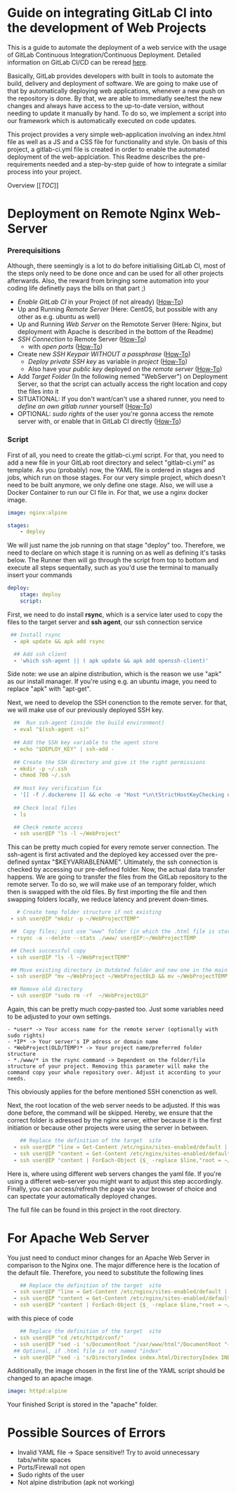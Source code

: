 # Guide on integrating GitLab CI into the development of Web Projects 

This is a guide to automate the deployment of a web service with the usage of GitLab Continuous Integration/Continuous Deployment. Detailed information on GitLab CI/CD can be reread [here](https://docs.gitlab.com/ee/ci/). 

Basically, GitLab provides developers with built in tools to automate the build, delivery and deployment of software. We are going to make use of that by automatically deploying web applications, whenever a new push on the repository is done. By that, we are able to immediatly see/test the new changes and always have access to the up-to-date version, without needing to update it manually by hand. To do so, we implement a script into our framework which is automatically executed on code updates. 

This project provides a very simple web-application involving an index.html file as well as a JS and a CSS file for functionality and style. On basis of this project, a gitlab-ci.yml file is created in order to enable the automated deployment of the web-applciation. This Readme describes the pre-requirements needed and a step-by-step guide of how to integrate a similar process into your project. 

Overview
[[_TOC_]]

# Deployment on Remote Nginx Web-Server 

### Prerequisitions 

Although, there seemingly is a lot to do before initialising GitLab CI, most of the steps only need to be done once and can be used for all other projects afterwards. Also, the reward from bringing some automation into your coding life definetly pays the bills on that part ;)

- *Enable GitLab CI* in your Project (if not already) ([How-To](hhttps://docs.gitlab.com/ee/ci/enable_or_disable_ci.html#per-project-user-setting))
- Up and Running *Remote Server* (Here: CentOS, but possible with any other as e.g. ubuntu as well)
- Up and Running *Web Server* on the Remotote Server (Here: Nginx, but deployment with Apache is described in the bottom of the Readme) 
- *SSH Connection* to Remote Server ([How-To](https://phoenixnap.com/kb/ssh-to-connect-to-remote-server-linux-or-windows))
    - with *open ports* ([How-To](https://www.papercut.com/support/resources/manuals/ng-mf/common/topics/customize-enable-additional-ports.html))
- Create new *SSH Keypair WITHOUT a passphrase* ([How-To](https://www.ssh.com/ssh/keygen/))
    - *Deploy private SSH key* as variable in *project* ([How-To](https://docs.gitlab.com/ee/ci/variables/#create-a-custom-variable-in-the-ui))
    - Also have your *public key* deployed on the *remote server* ([How-To](https://kb.iu.edu/d/aews))
- Add *Target Folder* (In the following nemed "WebServer") on Deployment Server, so that the script can actually access the right location and copy the files into it
- SITUATIONAL: If you don't want/can't use a shared runner, you need to *define an own gitlab runner* yourself ([How-To](https://docs.gitlab.com/runner/register/index.html))
- OPTIONAL: *sudo rights* of the user you're gonna access the remote server with, or enable that in GitLab CI directly ([How-To](https://stackoverflow.com/questions/19383887/how-to-use-sudo-in-build-script-for-gitlab-ci/37800985))

### Script 

First of all, you need to create the gitlab-ci.yml script. For that, you need to add a new file in your GitLab root directory and select "gitlab-ci.yml" as template. As you (probably) now, the YAML file is ordered in stages and jobs, which run on those stages. For our very simple project, which doesn't need to be built anymore, we only define one stage. Also, we will use a Docker Container to run our CI file in. For that, we use a nginx docker image.

```yaml
image: nginx:alpine

stages: 
    - deploy
```

We will just name the job running on that stage "deploy" too. Therefore, we need to declare on which stage it is running on as well as defining it's tasks below. The Runner then will go through the script from top to bottom and execute all steps sequentally, such as you'd use the terminal to manually insert your commands

```yaml
deploy: 
    stage: deploy
    script: 
```

First, we need to do install **rsync**, which is a service later used to copy the files to the target server and **ssh agent**, our ssh connection service

```yaml
 ## Install rsync
  - apk update && apk add rsync

  ## Add ssh client
  - 'which ssh-agent || ( apk update && apk add openssh-client)'
```

Side note: we use an alpine distribution, which is the reason we use "apk" as our install manager. If you're using e.g. an ubuntu image, you need to replace "apk" with "apt-get".

Next, we need to develop the SSH conenction to the remote server. for that, we will make use of our previously deployed SSH key. 

```yaml
  ##  Run ssh-agent (inside the build environment)
  - eval "$(ssh-agent -s)"
  
  ## Add the SSH key variable to the agent store
  - echo "$DEPLOY_KEY" | ssh-add -
  
  ## Create the SSH directory and give it the right permissions 
  - mkdir -p ~/.ssh
  - chmod 700 ~/.ssh
  
  ## Host key verification fix
  - '[[ -f /.dockerenv ]] && echo -e "Host *\n\tStrictHostKeyChecking no\n\n" > ~/.ssh/config'
  
  ## Check local files
  - ls

  ## Check remote access
  - ssh user@IP "ls -l ~/WebProject"
```
 This can be pretty much copied for every remote server connection. The ssh-agent is first activated and the deployed key accessed over the pre-defined syntax "$KEYVARIABLENAME". Ultimately, the ssh connection is checked by accessing our pre-defined folder. Now, the actual data transfer happens. We are going to transfer the files from the GitLab repository to the remote server. To do so, we will make use of an temporary folder, which then is swapped with the old files. By first importing the file and then swapping folders locally, we reduce latency and prevent down-times.

 ```yaml
    # Create temp folder structure if not existing
  - ssh user@IP "mkdir -p ~/WebProjectTEMP"

  ##  Copy files; just use "www" folder (in which the .html file is stored)
  - rsync -a --delete --stats ./www/ user@IP:~/WebProjectTEMP

  ## Check successful copy
  - ssh user@IP "ls -l ~/WebProjectTEMP"

  ## Move existing directory in Outdated folder and new one in the main one
  - ssh user@IP "mv ~/WebProject ~/WebProjectOLD && mv ~/WebProjectTEMP ~/WebProject" 

  ## Remove old directory
  - ssh user@IP "sudo rm -rf  ~/WebProjectOLD"
 ```
Again, this can be pretty much copy-pasted too. Just some variables need to be adjusted to your own settings.

    - *user* -> Your access name for the remote server (optionally with sudo rights)
    - *IP* -> Your server's IP adress or domain name
    - *WebProject(OLD/TEMP)* -> Your project name/preferred folder structure
    - *./www/* in the rsync command -> Dependent on the folder/file structure of your project. Removing this parameter will make the command copy your whole repository over. Adjust it according to your needs.  

This obviously applies for the before mentioned SSH conenction as well.

Next, the root location of the web server needs to be adjusted. If this was done before, the command will be skipped. Hereby, we ensure that the correct folder is adressed by the nginx server, either because it is the first initiation or because other projects were using the server in between. 

```yaml
    ## Replace the definition of the target  site 
  - ssh user@IP "line = Get-Content /etc/nginx/sites-enabled/default | select-string root | select-object -ExpandProperty Line"
  - ssh user@IP "content = Get-Content /etc/nginx/sites-enabled/default"
  - ssh user@IP "content | ForEach-Object {$_ -replace $line,"root = ~/WebProjectOLD"} | Set-Content /etc/nginx/sites-enabled/default"
```

Here is, where using different web servers changes the yaml file. If you're using a differet web-server you might want to adjust this step accordingly. Finally, you can access/refresh the page via your browser of choice and can spectate your automatically deployed changes.

The full file can be found in this project in the root directory.

# For Apache Web Server 

You just need to conduct minor changes for an Apache Web Server in comparison to the Nginx one. The major difference here is the location of the default file. Therefore, you need to substitute the following lines

```yaml
    ## Replace the definition of the target  site 
  - ssh user@IP "line = Get-Content /etc/nginx/sites-enabled/default | select-string root | select-object -ExpandProperty Line"
  - ssh user@IP "content = Get-Content /etc/nginx/sites-enabled/default"
  - ssh user@IP "content | ForEach-Object {$_ -replace $line,"root = ~/WebProjectOLD"} | Set-Content /etc/nginx/sites-enabled/default"
```

with this piece of code

```yaml
    ## Replace the definition of the target  site 
  - ssh user@IP "cd /etc/httpd/conf/"
  - ssh user@IP "sed -i 's/DocumentRoot "/var/www/html"/DocumentRoot "~/moed/www"/g' httpd.conf"
  ## Optional, if .html file is not named "index" 
  - ssh user@IP "sed -i 's/DirectoryIndex index.html/DirectoryIndex INDEXNAME.html/g' httpd.conf"
```

Additionally, the image chosen in the first line of the YAML script should be changed to an apache image.

```yaml
image: httpd:alpine
```

Your finished Script is stored in the "apache" folder. 

# Possible Sources of Errors 

- Invalid YAML file
    -> Space sensitive!! Try to avoid unnecessary tabs/white spaces
- Ports/Firewall not open
- Sudo rights of the user
- Not alpine distribution (apk not working)



